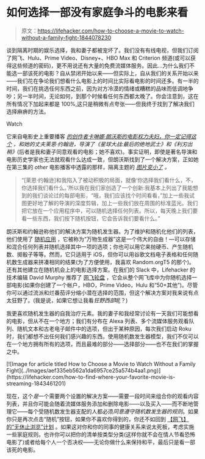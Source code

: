 # 如何选择一部没有家庭争斗的电影来看

> 原文：<https://lifehacker.com/how-to-choose-a-movie-to-watch-without-a-family-fight-1844078230>

谈到隔离时期的娱乐选择，我和妻子都被宠坏了。我们没有有线电视，但我们订阅了网飞、Hulu、Prime Video、Disney+、HBO Max 和 Criterion 频道(或可以获得这些频道的密码)，更不用说还有大量的免费流媒体服务。因此...为什么我们不能选一部该死的电影？自从禁闭开始以来——但实际上，自从我们的关系开始以来——我们花在争论我们想看什么电影上的时间比实际看电影的时间还多。有一半的时间，我们在挑选任何东西之前，因为对方冷漠的情绪或糟糕的品味而低调地争吵；另一半时间，无论如何，到那个时候看任何东西都太晚了。你会注意到，这在所有情况下加起来都是 100%,这只是稍微有点夸张——但我终于找到了解决我们选择麻痹的方法。

Watch

它来自电影史上重要播客 [*的创作者卡琳娜·朗沃斯的电影权力夫妇，你一定记得这个*](http://www.youmustrememberthispodcast.com/) *，*和她的丈夫莱恩·约翰逊，导演了*《星球大战:最后的绝地武士》*和*《利刃出稍》*(后者是我和妻子同意观看的电影；她不喜欢)。事实证明，即使是著名导演和电影历史学家也无法就观看什么达成一致，但朗沃斯找到了一个解决方案，正如她在第三集的 *other* 电影播客中透露的那样，隔离主题的 [*图片变小了*](http://√) *。*

> “[莱恩·约翰逊]和我陷入了被动积极的局面，就像‘你选择我们看什么，不，你选择我们看什么。’所以我在我们家创造了一个创新:我基本上列出了我能想到的我们谈论过的每部电影，“哦，我们应该找个时间看看，”加上一些我试图更好地了解的导演的深度剪辑，加上一些我们放在周围的标准蓝光。我们把它放在一个应用程序中，可以随机选择任何列表。所以，每天晚上我们要看一些东西，我们按下随机按钮，它会告诉我们要看什么。”

朗沃斯和约翰逊称他们的解决方案为随机发生器。为了维护和随机化他们的列表，他们使用了 [随机应用](https://apps.apple.com/us/app/random-all-things-generator/id1128190780) ，它被称为“万物生成器”这是一个伟大的自由！—可以存储和混合任何列表并随机选择其中一项的选项；你也可以用它来抛硬币、产生随机数、掷骰子等等。然而，它只适用于 iOS，但你可以用谷歌文档电子表格和任何随机数生成器来拼凑相同的结果(为了方便使用，我喜欢 Random.orgT5 的那个)。还有其他建立在随机机会上的电影选择方案。在我们的 Slack 中，Lifehacker 的技术编辑 David Murphy 推荐了 [网飞轮盘](https://reelgood.com/roulette/netflix) ，它会从整个网飞库中为你随机选择一部电影(如果你创建了一个帐户，HBO，Prime Video，Hulu 和“50+其他”)。尽管你可以通过流派和烂番茄评分缩小潜在选择的范围，但这个解决方案对我来说有点太狂野了。(我是说，如果它想让我看*狂野西部*呢？)

我更喜欢随机发生器的自我治疗元素。我的妻子和我经常讨论有一天我们可能想看的电影，但从不在一个地方；我们有分布在 Alexa 列表、多个流媒体服务观看队列、随机文本和古老电子邮件中的选项，但出于某种原因，每次我们启动 Roku 时，我们都想不出任何我们感兴趣的东西。使用随机数发生器模型，我们不仅可以在一个地方拥有所有的选项，而且最难的部分——选择部分——也不在我们的掌握之中。

<aside data-commerce-source="inset" class="sc-16a0mhj-2 gAjHzr">[![Image for article titled How to Choose a Movie to Watch Without a Family Fight](../Images/aef335eb562a1da6957ce25a574b4aa1.png)](https://lifehacker.com/how-to-find-where-your-favorite-movie-is-streaming-1843461201)</aside>

现在，这个*是*一个需要两个设置的解决方案——需要一段时间来组合你的观看内容列表，并且你可能会随着流媒体服务添加和删除电影——以及买入——而不断地管理它——每个受随机数发生器支配的人都必须*同意遵守随机数发生器的规则*。如果你只是再次点击“随机”按钮，如果你不喜欢你得到的，你还不如回到 [【网飞】的“无休止浏览”计划](https://www.theonion.com/netflix-introduces-new-browse-endlessly-plan-1819595604) 。如果这对你和你的同事的健康关系来说太死板，考虑实施一些家庭规则。也许你可以把你的清单按类型分类(这样你就不会在情人节看恐怖电影了)或者给每个人一个否决权——无论你做什么来保持和平，最后只是看一部该死的电影。